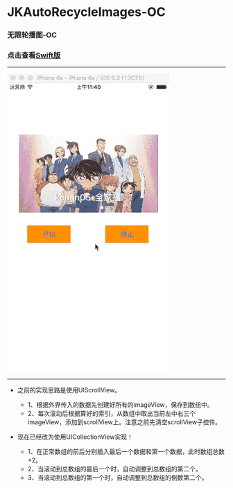 # JKAutoRecycleImages-OC
### 无限轮播图-OC
### 点击查看[Swift版](https://github.com/Dilrvvr/JKAutoRecycleImages-Swift/ "Title") 
***
![image](https://github.com/Dilrvvr/JKAutoRecycleImages-OC/raw/master/introductionimages/introduction.gif)
***

* 之前的实现思路是使用UIScrollView。
	* 1、根据外界传入的数据先创建好所有的imageView，保存到数组中。
	* 2、每次滚动后根据算好的索引，从数组中取出当前左中右三个imageView，添加到scrollView上。注意之前先清空scrollView子控件。
    
* 现在已经改为使用UICollectionView实现！
    * 1、在正常数组的前后分别插入最后一个数据和第一个数据，此时数组总数+2。
    * 2、当滚动到总数组的最后一个时，自动调整到总数组的第二个。
    * 3、当滚动到总数组的第一个时，自动调整到总数组的倒数第二个。
